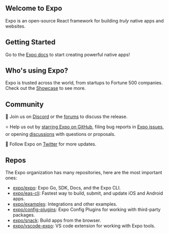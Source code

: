 ## Welcome to Expo

Expo is an open-source React framework for building _truly_ native apps and websites.

## Getting Started

Go to the [Expo docs](https://docs.expo.dev/) to start creating powerful native apps!

## Who's using Expo?

Expo is trusted across the world, from startups to Fortune 500 companies. Check out the [Showcase](https://expo.dev/customers) to see more.

## Community

💬 Join us on [Discord](https://chat.expo.dev/) or the [forums](https://forums.expo.dev/) to discuss the release.

⭐️ Help us out by [starring Expo on GitHub](https://github.com/expo/expo), filing bug reports in [Expo issues](https://github.com/expo/expo/issues), or opening [discussions](https://github.com/expo/expo/discussions) with questions or proposals.

👥 Follow Expo on [Twitter](https://twitter.com/expo) for more updates.

## Repos

The Expo organization has many repositories, here are the most important ones:

<!--
This is a list of packages we want users to contribute to and interact with.

Repos like expo/fyi for example aren't super useful out of context.
-->

- [expo/expo](https://github.com/expo/expo): Expo Go, SDK, Docs, and the Expo CLI.
- [expo/eas-cli](https://github.com/expo/eas-cli): Fastest way to build, submit, and update iOS and Android apps.
- [expo/examples](https://github.com/expo/examples): Integrations and other examples.
- [expo/config-plugins](https://github.com/expo/config-plugins): Expo Config Plugins for working with third-party packages.
- [expo/snack](https://github.com/expo/snack): Build apps from the browser.
- [expo/vscode-expo](https://github.com/expo/vscode-expo): VS code extension for working with Expo tools.
